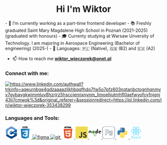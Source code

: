 <h1 align="center">Hi I'm Wiktor</h1>
- 🔭 I’m currently working as a part-time frontend developer
- 📚 Freshly graduated Saint Mary Magdalene High School in Poznań (2021-2025) (graduated with honours)
- 🎓 Currenty studying at Warsaw Unversity of Technology. I am majoring in Aerospace Engineering (Bachelor of engineering) (2025-)
- 📢 Languages: 🇵🇱 (Native), 🇬🇧 (B2) and 🇪🇸 (A2)

- 📫 How to reach me **wiktor_wieczorek@onet.pl**

<h3 align="left">Connect with me:</h3>
<p align="left">
<a href="https://linkedin.com/in/https://www.linkedin.com/authwall?trkinfo=aqeurnbge4gdzaaaazlikhbqqfhdo7fw5o7pfz603nqtanbctognhqnmyv7gybaygkwimmluv8hzrjrz5hsccjemixnynm_limoeliiutmhfl0aefwyofcyfnjgnj43ji7cmwok%3d&original_referer=&sessionredirect=https://pl.linkedin.com/in/wiktor-wieczorek-353438299" target="blank"><img align="center" src="https://raw.githubusercontent.com/rahuldkjain/github-profile-readme-generator/master/src/images/icons/Social/linked-in-alt.svg" alt="https://www.linkedin.com/authwall?trkinfo=aqeurnbge4gdzaaaazlikhbqqfhdo7fw5o7pfz603nqtanbctognhqnmyv7gybaygkwimmluv8hzrjrz5hsccjemixnynm_limoeliiutmhfl0aefwyofcyfnjgnj43ji7cmwok%3d&original_referer=&sessionredirect=https://pl.linkedin.com/in/wiktor-wieczorek-353438299" height="30" width="40" /></a>
</p>

<h3 align="left">Languages and Tools:</h3>
<p align="left"> <a href="https://www.w3schools.com/cpp/" target="_blank" rel="noreferrer"> <img src="https://raw.githubusercontent.com/devicons/devicon/master/icons/cplusplus/cplusplus-original.svg" alt="cplusplus" width="40" height="40"/> </a> <a href="https://www.w3schools.com/css/" target="_blank" rel="noreferrer"> <img src="https://raw.githubusercontent.com/devicons/devicon/master/icons/css3/css3-original-wordmark.svg" alt="css3" width="40" height="40"/> </a> <a href="https://www.figma.com/" target="_blank" rel="noreferrer"> <img src="https://www.vectorlogo.zone/logos/figma/figma-icon.svg" alt="figma" width="40" height="40"/> </a> <a href="https://git-scm.com/" target="_blank" rel="noreferrer"> <img src="https://www.vectorlogo.zone/logos/git-scm/git-scm-icon.svg" alt="git" width="40" height="40"/> </a> <a href="https://www.w3.org/html/" target="_blank" rel="noreferrer"> <img src="https://raw.githubusercontent.com/devicons/devicon/master/icons/html5/html5-original-wordmark.svg" alt="html5" width="40" height="40"/> </a> <a href="https://developer.mozilla.org/en-US/docs/Web/JavaScript" target="_blank" rel="noreferrer"> <img src="https://raw.githubusercontent.com/devicons/devicon/master/icons/javascript/javascript-original.svg" alt="javascript" width="40" height="40"/> </a> <a href="https://nodejs.org" target="_blank" rel="noreferrer"> <img src="https://raw.githubusercontent.com/devicons/devicon/master/icons/nodejs/nodejs-original-wordmark.svg" alt="nodejs" width="40" height="40"/> </a> <a href="https://www.photoshop.com/en" target="_blank" rel="noreferrer"> <img src="https://raw.githubusercontent.com/devicons/devicon/master/icons/photoshop/photoshop-line.svg" alt="photoshop" width="40" height="40"/> </a> <a href="https://www.python.org" target="_blank" rel="noreferrer"> <img src="https://raw.githubusercontent.com/devicons/devicon/master/icons/python/python-original.svg" alt="python" width="40" height="40"/> </a> <a href="https://reactjs.org/" target="_blank" rel="noreferrer"> <img src="https://raw.githubusercontent.com/devicons/devicon/master/icons/react/react-original-wordmark.svg" alt="react" width="40" height="40"/> </a> </p>

